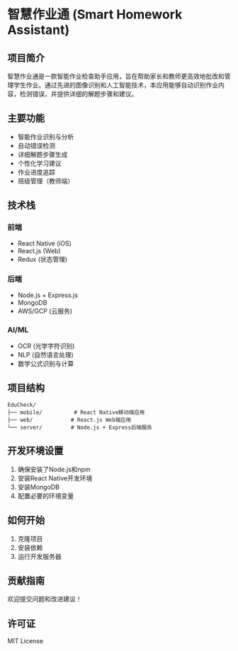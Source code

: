 # 智慧作业通 (Smart Homework Assistant)

## 项目简介
智慧作业通是一款智能作业检查助手应用，旨在帮助家长和教师更高效地批改和管理学生作业。通过先进的图像识别和人工智能技术，本应用能够自动识别作业内容，检测错误，并提供详细的解题步骤和建议。

## 主要功能
- 智能作业识别与分析
- 自动错误检测
- 详细解题步骤生成
- 个性化学习建议
- 作业进度追踪
- 班级管理（教师端）

## 技术栈
### 前端
- React Native (iOS)
- React.js (Web)
- Redux (状态管理)

### 后端
- Node.js + Express.js
- MongoDB
- AWS/GCP (云服务)

### AI/ML
- OCR (光学字符识别)
- NLP (自然语言处理)
- 数学公式识别与计算

## 项目结构
```
EduCheck/
├── mobile/          # React Native移动端应用
├── web/            # React.js Web端应用
└── server/         # Node.js + Express后端服务
```

## 开发环境设置
1. 确保安装了Node.js和npm
2. 安装React Native开发环境
3. 安装MongoDB
4. 配置必要的环境变量

## 如何开始
1. 克隆项目
2. 安装依赖
3. 运行开发服务器

## 贡献指南
欢迎提交问题和改进建议！

## 许可证
MIT License
